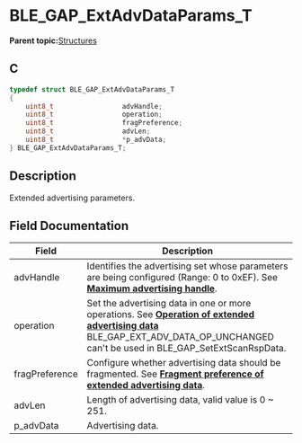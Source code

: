 # BLE\_GAP\_ExtAdvDataParams\_T

**Parent topic:**[Structures](GUID-A15AC144-CD72-427A-B096-33FC1E7FEA88.md)

## C

```c
typedef struct BLE_GAP_ExtAdvDataParams_T
{
    uint8_t                 advHandle;
    uint8_t                 operation;
    uint8_t                 fragPreference;
    uint8_t                 advLen;
    uint8_t                 *p_advData;
} BLE_GAP_ExtAdvDataParams_T;
```

## Description

Extended advertising parameters.

## Field Documentation

|Field|Description|
|-----|-----------|
|advHandle|Identifies the advertising set whose parameters are being configured \(Range: 0 to 0xEF\). See **[Maximum advertising handle](GUID-9BD0F71C-2778-4604-8820-B15425EC4F06.md)**.|
|operation|Set the advertising data in one or more operations. See **[Operation of extended advertising data](GUID-972BA4EA-F703-4CBA-8978-AD7B4742103B.md)** BLE\_GAP\_EXT\_ADV\_DATA\_OP\_UNCHANGED can't be used in BLE\_GAP\_SetExtScanRspData.|
|fragPreference|Configure whether advertising data should be fragmented. See **[Fragment preference of extended advertising data](GUID-D3650197-F74C-4A32-8E21-3A6C19B8356C.md)**.|
|advLen|Length of advertising data, valid value is 0 ~ 251.|
|p\_advData|Advertising data.|

